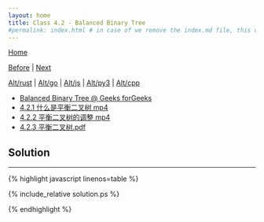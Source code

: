 ```yaml
---
layout: home
title: Class 4.2 - Balanced Binary Tree
#permalink: index.html # in case of we remove the index.md file, this doc will be the index page
---
```


<div class="row">
<div class="columnStmt" markdown="1">

[Home](./README.md)

[Before](./class-4.1.md) | [Next](./class-4.3.md)

[Alt/rust](./Alt_rust/README.md) | [Alt/go](./Alt_c/README.md) | [Alt/js](./Alt_js/README.html) | [Alt/py3](./Alt_py3/README.md) | [Alt/cpp](./Alt_cpp/README.md) 

-   [Balanced Binary Tree @ Geeks forGeeks](https://www.geeksforgeeks.org/how-to-determine-if-a-binary-tree-is-balanced/)
-   [4.2.1 什么是平衡二叉树 mp4](https://data-structure.s3.us-west-1.amazonaws.com/4_%E7%AC%AC%E5%9B%9B%E8%AE%B2+%E6%A0%91%EF%BC%88%E4%B8%AD%EF%BC%89%5B%E4%BD%95%E9%92%A6%E9%93%AD%5D/4.2.1+%E4%BB%80%E4%B9%88%E6%98%AF%E5%B9%B3%E8%A1%A1%E4%BA%8C%E5%8F%89%E6%A0%91(11%EF%BC%9A18)_Hd.mp4)
-   [4.2.2 平衡二叉树的调整 mp4](https://data-structure.s3.us-west-1.amazonaws.com/4_%E7%AC%AC%E5%9B%9B%E8%AE%B2+%E6%A0%91%EF%BC%88%E4%B8%AD%EF%BC%89%5B%E4%BD%95%E9%92%A6%E9%93%AD%5D/4.2.2+%E5%B9%B3%E8%A1%A1%E4%BA%8C%E5%8F%89%E6%A0%91%E7%9A%84%E8%B0%83%E6%95%B4(11%EF%BC%9A35)_Hd.mp4)
-   [4.2.3 平衡二叉树.pdf](https://data-structure.s3.us-west-1.amazonaws.com/0_%E6%B5%99%E6%B1%9F%E5%A4%A7%E5%AD%A6%E6%95%B0%E6%8D%AE%E7%BB%93%E6%9E%84_%E9%99%88%E8%B6%8A_%E8%AF%BE%E7%A8%8B%E6%96%87%E6%A1%A3/4.2+%E5%B9%B3%E8%A1%A1%E4%BA%8C%E5%8F%89%E6%A0%91.pdf)



</div>
<div class="columnSol" markdown="1">

## Solution
------

{% highlight javascript linenos=table %}

{% include_relative solution.ps %}

{% endhighlight %}

</div>
</div>
